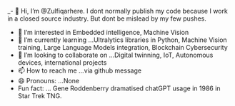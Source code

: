 _- 👋 Hi, I’m @Zulfiqarhere. I dont normally publish my code because I work in a closed source industry. But dont be mislead by my few pushes.
- 👀 I’m interested in Embedded intelligence, Machine Vision
- 🌱 I’m currently learning ...Ultralytics libraries in Python, Machine Vision training, Large Language Models integration, Blockchain Cybersecurity
- 💞️ I’m looking to collaborate on ...Digital twinning, IoT, Autonomous devices, international projects
- 📫 How to reach me ...via github message
- 😄 Pronouns: ...None
-  Fun fact: ... Gene Roddenberry dramatised chatGPT usage in 1986 in Star Trek TNG.

<!---
Zulfiqarhere/Zulfiqarhere is a ✨ special ✨ repository because its `README.md` (this file) appears on your GitHub profile.
You can click the Preview link to take a look at your changes.
--->

